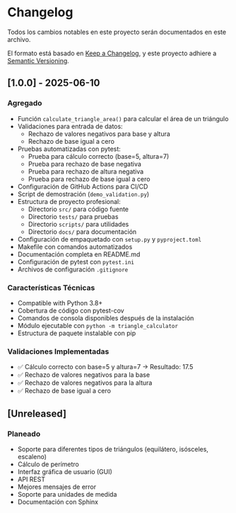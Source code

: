 # Changelog

Todos los cambios notables en este proyecto serán documentados en este archivo.

El formato está basado en [Keep a Changelog](https://keepachangelog.com/en/1.0.0/),
y este proyecto adhiere a [Semantic Versioning](https://semver.org/spec/v2.0.0.html).

## [1.0.0] - 2025-06-10

### Agregado
- Función `calculate_triangle_area()` para calcular el área de un triángulo
- Validaciones para entrada de datos:
  - Rechazo de valores negativos para base y altura
  - Rechazo de base igual a cero
- Pruebas automatizadas con pytest:
  - Prueba para cálculo correcto (base=5, altura=7)
  - Prueba para rechazo de base negativa
  - Prueba para rechazo de altura negativa
  - Prueba para rechazo de base igual a cero
- Configuración de GitHub Actions para CI/CD
- Script de demostración (`demo_validation.py`)
- Estructura de proyecto profesional:
  - Directorio `src/` para código fuente
  - Directorio `tests/` para pruebas
  - Directorio `scripts/` para utilidades
  - Directorio `docs/` para documentación
- Configuración de empaquetado con `setup.py` y `pyproject.toml`
- Makefile con comandos automatizados
- Documentación completa en README.md
- Configuración de pytest con `pytest.ini`
- Archivos de configuración `.gitignore`

### Características Técnicas
- Compatible with Python 3.8+
- Cobertura de código con pytest-cov
- Comandos de consola disponibles después de la instalación
- Módulo ejecutable con `python -m triangle_calculator`
- Estructura de paquete instalable con pip

### Validaciones Implementadas
- ✅ Cálculo correcto con base=5 y altura=7 → Resultado: 17.5
- ✅ Rechazo de valores negativos para la base
- ✅ Rechazo de valores negativos para la altura
- ✅ Rechazo de base igual a cero

## [Unreleased]

### Planeado
- Soporte para diferentes tipos de triángulos (equilátero, isósceles, escaleno)
- Cálculo de perímetro
- Interfaz gráfica de usuario (GUI)
- API REST
- Mejores mensajes de error
- Soporte para unidades de medida
- Documentación con Sphinx
